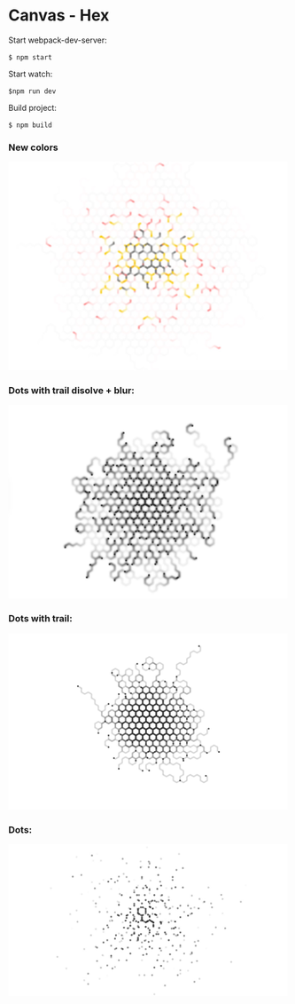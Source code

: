 # Canvas - Hex

Start webpack-dev-server:
```
$ npm start
```

Start watch:
```
$npm run dev
```

Build project:
```
$ npm build
```

### New colors
![Screenshot](./screenshot4.jpg)

### Dots with trail disolve + blur:
![Screenshot](./screenshot3.jpg)

### Dots with trail:
![Screenshot](./screenshot2.jpg)

### Dots:
![Screenshot](./screenshot.jpg)